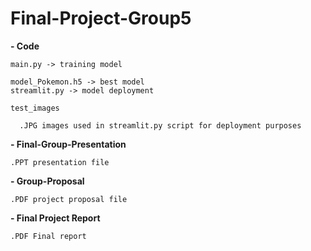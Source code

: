# Final-Project-Group5

**- Code**

    main.py -> training model
    
    model_Pokemon.h5 -> best model
    streamlit.py -> model deployment
    
    test_images
    
      .JPG images used in streamlit.py script for deployment purposes

**- Final-Group-Presentation**

    .PPT presentation file
    
**- Group-Proposal**

    .PDF project proposal file
    
**- Final Project Report**

    .PDF Final report 
    
  
    
